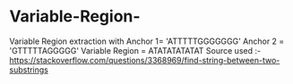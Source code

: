 # Variable-Region-
Variable Region extraction with Anchor 1= 'ATTTTTGGGGGGG' Anchor 2 = 'GTTTTTAGGGGG' Variable Region = ATATATATATAT
Source used :- https://stackoverflow.com/questions/3368969/find-string-between-two-substrings
